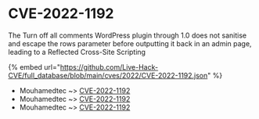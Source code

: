 # CVE-2022-1192

The Turn off all comments WordPress plugin through 1.0 does not sanitise and escape the rows parameter before outputting it back in an admin page, leading to a Reflected Cross-Site Scripting

{% embed url="https://github.com/Live-Hack-CVE/full_database/blob/main/cves/2022/CVE-2022-1192.json" %}


* Mouhamedtec ~> [CVE-2022-1192](https://www.alice-snow.ru/2022/database/cve-2022-1192/cve-2022-1192-mouhamedtec)
* Mouhamedtec ~> [CVE-2022-1192](https://www.alice-snow.ru/2022/database/cve-2022-1192/cve-2022-1192-mouhamedtec)
* Mouhamedtec ~> [CVE-2022-1192](https://www.alice-snow.ru/2022/database/cve-2022-1192/cve-2022-1192-mouhamedtec)